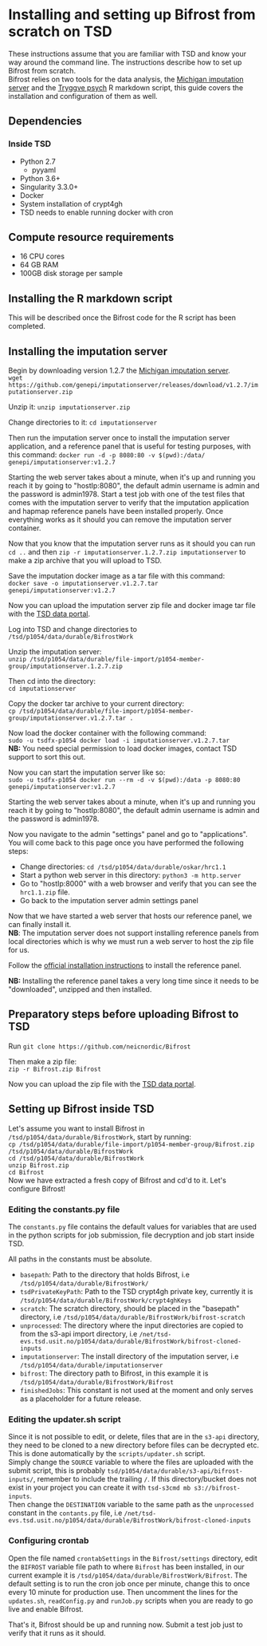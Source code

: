 # Installing and setting up Bifrost from scratch on TSD
These instructions assume that you are familiar with TSD and know your way around the command line. The instructions describe how to set up Bifrost from scratch.  
Bifrost relies on two tools for the data analysis, the [Michigan imputation server](https://github.com/genepi/imputationserver) and the [Tryggve psych](https://github.com/neicnordic/Tryggve_psych/) R markdown script, this guide covers the installation and configuration of them as well.

## Dependencies
### Inside TSD
* Python 2.7
	* pyyaml
* Python 3.6+
* Singularity 3.3.0+
* Docker
* System installation of crypt4gh
* TSD needs to enable running docker with cron

## Compute resource requirements
* 16 CPU cores
* 64 GB RAM
* 100GB disk storage per sample

## Installing the R markdown script
This will be described once the Bifrost code for the R script has been completed.

## Installing the imputation server
Begin by downloading version 1.2.7 the [Michigan imputation server](https://github.com/genepi/imputationserver).  
`wget https://github.com/genepi/imputationserver/releases/download/v1.2.7/imputationserver.zip`  

Unzip it:
`unzip imputationserver.zip`

Change directories to it:
`cd imputationserver`

Then run the imputation server once to install the imputation server application, and a reference panel that is useful for testing purposes, with this command:
`docker run -d -p 8080:80 -v $(pwd):/data/ genepi/imputationserver:v1.2.7`

Starting the web server takes about a minute, when it's up and running you reach it by going to "hostIp:8080", the default admin username is admin and the password is admin1978. Start a test job with one of the test files that comes with the imputation server to verify that the imputation application and hapmap reference panels have been installed properly. Once everything works as it should you can remove the imputation server container.

Now that you know that the imputation server runs as it should you can run `cd ..` and then `zip -r imputationserver.1.2.7.zip imputationserver` to make a zip archive that you will upload to TSD.

Save the imputation docker image as a tar file with this command:  
`docker save -o imputationserver.v1.2.7.tar genepi/imputationserver:v1.2.7`  

Now you can upload the imputation server zip file and docker image tar file with the [TSD data portal](https://data.tsd.usit.no/index.html).

Log into TSD and change directories to `/tsd/p1054/data/durable/BifrostWork`

Unzip the imputation server:  
`unzip /tsd/p1054/data/durable/file-import/p1054-member-group/imputationserver.1.2.7.zip`

Then cd into the directory:  
`cd imputationserver`

Copy the docker tar archive to your current directory:  
`cp /tsd/p1054/data/durable/file-import/p1054-member-group/imputationserver.v1.2.7.tar .`

Now load the docker container with the following command:  
`sudo -u tsdfx-p1054 docker load -i imputationserver.v1.2.7.tar`  
**NB:** You need special permission to load docker images, contact TSD support to sort this out.

Now you can start the imputation server like so:  
`sudo -u tsdfx-p1054 docker run --rm -d -v $(pwd):/data -p 8080:80 genepi/imputationserver:v1.2.7`

Starting the web server takes about a minute, when it's up and running you reach it by going to "hostIp:8080", the default admin username is admin and the password is admin1978.

Now you navigate to the admin "settings" panel and go to "applications". You will come back to this page once you have performed the following steps:  

* Change directories: `cd /tsd/p1054/data/durable/oskar/hrc1.1`
* Start a python web server in this directory: `python3 -m http.server`
* Go to "hostIp:8000" with a web browser and verify that you can see the `hrc1.1.zip` file.
* Go back to the imputation server admin settings panel

Now that we have started a web server that hosts our reference panel, we can finally install it.  
**NB**: The imputation server does not support installing reference panels from local directories which is why we must run a web server to host the zip file for us.  

Follow the [official installation instructions](https://github.com/genepi/imputationserver-docker#install-a-new-reference-panel) to install the reference panel.

**NB:** Installing the reference panel takes a very long time since it needs to be "downloaded", unzipped and then installed.

## Preparatory steps before uploading Bifrost to TSD
Run `git clone https://github.com/neicnordic/Bifrost`

Then make a zip file:  
`zip -r Bifrost.zip Bifrost`

Now you can upload the zip file with the [TSD data portal](https://data.tsd.usit.no/index.html).

## Setting up Bifrost inside TSD
Let's assume you want to install Bifrost in `/tsd/p1054/data/durable/BifrostWork`, start by running:  
`cp /tsd/p1054/data/durable/file-import/p1054-member-group/Bifrost.zip /tsd/p1054/data/durable/BifrostWork`  
`cd /tsd/p1054/data/durable/BifrostWork`  
`unzip Bifrost.zip`  
`cd Bifrost`  
Now we have extracted a fresh copy of Bifrost and cd'd to it. Let's configure Bifrost!

### Editing the constants.py file  
The `constants.py` file contains the default values for variables that are used in the python scripts for job submission, file decryption and job start inside TSD.  

All paths in the constants must be absolute.  
* `basepath`: Path to the directory that holds Bifrost, i.e `/tsd/p1054/data/durable/BifrostWork/`  
* `tsdPrivateKeyPath`: Path to the TSD crypt4gh private key, currently it is `/tsd/p1054/data/durable/BifrostWork/crypt4ghKeys`  
* `scratch`: The scratch directory, should be placed in the "basepath" directory, i.e `/tsd/p1054/data/durable/BifrostWork/bifrost-scratch`  
* `unprocessed`: The directory where the input directories are copied to from the s3-api import directory, i.e `/net/tsd-evs.tsd.usit.no/p1054/data/durable/BifrostWork/bifrost-cloned-inputs`  
* `imputationserver`: The install directory of the imputation server, i.e `/tsd/p1054/data/durable/imputationserver`  
* `bifrost`: The directory path to Bifrost, in this example it is `/tsd/p1054/data/durable/BifrostWork/Bifrost`  
* `finishedJobs`: This constant is not used at the moment and only serves as a placeholder for a future release.  

### Editing the updater.sh script
Since it is not possible to edit, or delete, files that are in the `s3-api` directory, they need to be cloned to a new directory before files can be decrypted etc. This is done automatically by the `scripts/updater.sh` script.  
Simply change the `SOURCE` variable to where the files are uploaded with the submit script, this is probably `tsd/p1054/data/durable/s3-api/bifrost-inputs/`, remember to include the trailing `/`. If this directory/bucket does not exist in your project you can create it with `tsd-s3cmd mb s3://bifrost-inputs`.  
Then change the `DESTINATION` variable to the same path as the `unprocessed` constant in the `contants.py` file, i.e `/net/tsd-evs.tsd.usit.no/p1054/data/durable/BifrostWork/bifrost-cloned-inputs`

### Configuring crontab
Open the file named `crontabSettings` in the `Bifrost/settings` directory, edit the `BIFROST` variable file path to where `Bifrost` has been installed, in our current example it is `/tsd/p1054/data/durable/BifrostWork/Bifrost`. The default setting is to run the cron job once per minute, change this to once every 10 minute for production use. Then uncomment the lines for the `updates.sh`, `readConfig.py` and `runJob.py` scripts when you are ready to go live and enable Bifrost. 

That's it, Bifrost should be up and running now. Submit a test job just to verify that it runs as it should.